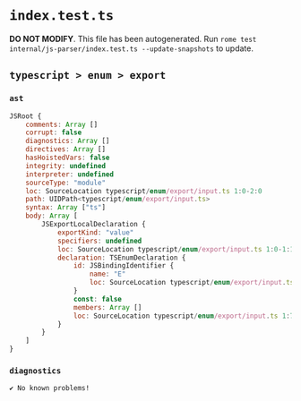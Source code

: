 # `index.test.ts`

**DO NOT MODIFY**. This file has been autogenerated. Run `rome test internal/js-parser/index.test.ts --update-snapshots` to update.

## `typescript > enum > export`

### `ast`

```javascript
JSRoot {
	comments: Array []
	corrupt: false
	diagnostics: Array []
	directives: Array []
	hasHoistedVars: false
	integrity: undefined
	interpreter: undefined
	sourceType: "module"
	loc: SourceLocation typescript/enum/export/input.ts 1:0-2:0
	path: UIDPath<typescript/enum/export/input.ts>
	syntax: Array ["ts"]
	body: Array [
		JSExportLocalDeclaration {
			exportKind: "value"
			specifiers: undefined
			loc: SourceLocation typescript/enum/export/input.ts 1:0-1:16
			declaration: TSEnumDeclaration {
				id: JSBindingIdentifier {
					name: "E"
					loc: SourceLocation typescript/enum/export/input.ts 1:12-1:13 (E)
				}
				const: false
				members: Array []
				loc: SourceLocation typescript/enum/export/input.ts 1:7-1:16
			}
		}
	]
}
```

### `diagnostics`

```
✔ No known problems!

```
